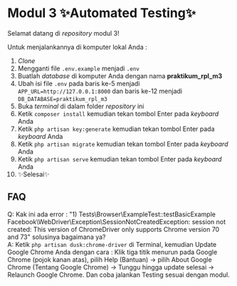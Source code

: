 ﻿# Modul 3 ✨Automated Testing✨

Selamat datang di _repository_ modul 3!

Untuk menjalankannya di komputer lokal Anda :
1. _Clone_
2. Mengganti file `.env.example` menjadi `.env`
3. Buatlah _database_ di komputer Anda dengan nama **praktikum_rpl_m3**
4. Ubah isi file `.env` pada baris ke-5 menjadi `APP_URL=http://127.0.0.1:8000` dan baris ke-12 menjadi `DB_DATABASE=praktikum_rpl_m3`
5. Buka _terminal_ di dalam folder _repository_ ini
6. Ketik `composer install` kemudian tekan tombol Enter pada _keyboard_ Anda
7. Ketik `php artisan key:generate` kemudian tekan tombol Enter pada _keyboard_ Anda
8. Ketik `php artisan migrate` kemudian tekan tombol Enter pada _keyboard_ Anda
9. Ketik `php artisan serve` kemudian tekan tombol Enter pada _keyboard_ Anda
10. ✨Selesai✨

## FAQ
Q: Kak ini ada error : "1) Tests\Browser\ExampleTest::testBasicExample
Facebook\WebDriver\Exception\SessionNotCreatedException: session not created: This version of ChromeDriver only supports Chrome version  70 and 73" solusinya bagaimana ya?
<br> A: Ketik `php artisan dusk:chrome-driver` di Terminal, kemudian Update Google Chrome Anda dengan cara : Klik tiga titik menurun pada Google Chrome (pojok kanan atas), pilih Help (Bantuan) -> pilih About Google Chrome (Tentang Google Chrome) -> Tunggu hingga update selesai -> Relaunch Google Chrome. Dan coba jalankan Testing sesuai dengan modul.
